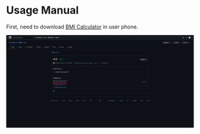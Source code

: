 # Usage Manual

First, need to download [BMI Calculator](https://github.com/DeathCatx/BMI/releases/tag/v1.0) in user phone.
<p align="center">
    <img src="README.assets/Download.png" width="1000">
</p>

